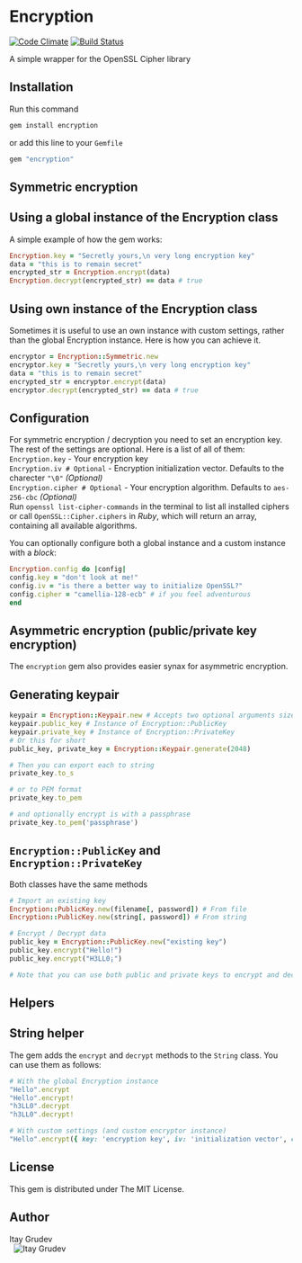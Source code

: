 Encryption
==========

[![Code Climate](https://codeclimate.com/github/Itehnological/encryption.png)](https://codeclimate.com/github/Itehnological/encryption)
[![Build Status](https://travis-ci.org/Itehnological/encryption.png)](https://travis-ci.org/Itehnological/encryption)

A simple wrapper for the OpenSSL Cipher library

Installation
------------
Run this command
```bash
gem install encryption
```
or add this line to your `Gemfile`
```ruby
gem "encryption"
```

Symmetric encryption
--------------------

  Using a global instance of the Encryption class
  -----------------------------------------------
  A simple example of how the gem works:
  ```ruby
Encryption.key = "Secretly yours,\n very long encryption key"
data = "this is to remain secret"
encrypted_str = Encryption.encrypt(data)
Encryption.decrypt(encrypted_str) == data # true
  ```

  Using own instance of the Encryption class
  ------------------------------------------
  Sometimes it is useful to use an own instance with custom settings, rather than the global Encryption instance. Here is how you can achieve it.
  ```ruby
encryptor = Encryption::Symmetric.new
encryptor.key = "Secretly yours,\n very long encryption key"
data = "this is to remain secret"
encrypted_str = encryptor.encrypt(data)
encryptor.decrypt(encrypted_str) == data # true
  ```

  Configuration
  -------------
  For symmetric encryption / decryption you need to set an encryption key. The rest of the settings are optional. Here is a list of all of them:  
  `Encryption.key` - Your encryption key  
  `Encryption.iv # Optional` - Encryption initialization vector. Defaults to the charecter `"\0"`  _(Optional)_  
  `Encryption.cipher # Optional` - Your encryption algorithm. Defaults to `aes-256-cbc` _(Optional)_  
  Run `openssl list-cipher-commands` in the terminal to list all installed ciphers or call `OpenSSL::Cipher.ciphers` in _Ruby_, which will return an array, containing all available algorithms.

  You can optionally configure both a global instance and a custom instance with a _block_:
  ```ruby
Encryption.config do |config|
  config.key = "don't look at me!"
  config.iv = "is there a better way to initialize OpenSSL?"
  config.cipher = "camellia-128-ecb" # if you feel adventurous
end
  ```

Asymmetric encryption (public/private key encryption)
-----------------------------------------------------
The `encryption` gem also provides easier synax for asymmetric encryption.

  Generating keypair
  ------------------
  ```ruby
keypair = Encryption::Keypair.new # Accepts two optional arguments size = 2048 and password = nil
keypair.public_key # Instance of Encryption::PublicKey
keypair.private_key # Instance of Encryption::PrivateKey
# Or this for short
public_key, private_key = Encryption::Keypair.generate(2048)

# Then you can export each to string
private_key.to_s

# or to PEM format
private_key.to_pem

# and optionally encrypt is with a passphrase
private_key.to_pem('passphrase')
  ```

  `Encryption::PublicKey` and `Encryption::PrivateKey`
  ----------------------------------------------------
  Both classes have the same methods

  ```ruby
# Import an existing key
Encryption::PublicKey.new(filename[, password]) # From file
Encryption::PublicKey.new(string[, password]) # From string

# Encrypt / Decrypt data
public_key = Encryption::PublicKey.new("existing key")
public_key.encrypt("Hello!")
public_key.encrypt("H3LL0¡")

# Note that you can use both public and private keys to encrypt and decrypt data
  ```

Helpers
-------
  String helper
  -------------
  The gem adds the `encrypt` and `decrypt` methods to the `String` class.
  You can use them as follows:
  ```ruby
# With the global Encryption instance
"Hello".encrypt
"Hello".encrypt!
"h3LL0".decrypt
"h3LL0".decrypt!

# With custom settings (and custom encryptor instance)
"Hello".encrypt({ key: 'encryption key', iv: 'initialization vector', cipher: 'encryption algorithm' })
  ```

License
-------
This gem is distributed under The MIT License.

  Author
  ------
  Itay Grudev  
  &nbsp;&nbsp;![Itay Grudev](http://safemail.justlikeed.net/e/a5307c0c2dd405f756cab9f4c76cd63a.png)
